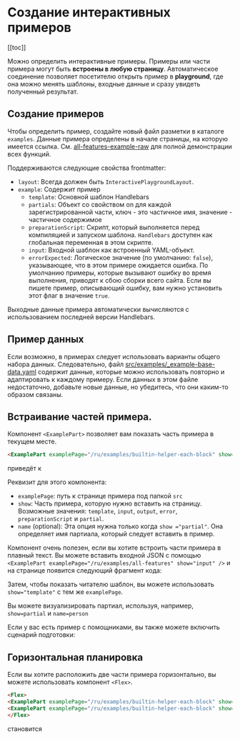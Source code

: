 # Создание интерактивных примеров

[[toc]]

Можно определить интерактивные примеры. Примеры или части примера могут быть **встроены в любую страницу**. Автоматическое соединение позволяет посетителю открыть пример в **playground**, где она можно менять шаблоны, входные данные и сразу увидеть полученный результат.

## Создание примеров

Чтобы определить пример, создайте новый файл разметки в каталоге `examples`. Данные примера определены в начале страницы, на которую имеется ссылка. См. [all-features-example-raw](../examples/all-features.md) для полной демонстрации всех функций.

Поддерживаются следующие свойства frontmatter:

- `layout`: Всегда должен быть `InteractivePlaygroundLayout`.
- `example`: Содержит пример
  - `template`: Основной шаблон Handlebars
  - `partials`: Объект со свойством on для каждой зарегистрированной части, ключ - это частичное имя, значение - частичное содержимое
  - `preparationScript`: Скрипт, который выполняется перед компиляцией и запуском шаблона. `Handlebars` доступен как глобальная переменная в этом скрипте.
  - `input`: Входной шаблон как встроенный YAML-объект.
  - `errorExpected`: Логическое значение (по умолчанию: `false`), указывающее, что в этом примере ожидается ошибка. По умолчанию примеры, которые вызывают ошибку во время выполнения, приводят к сбою сборки всего сайта. Если вы пишете пример, описывающий ошибку, вам нужно установить этот флаг в значение `true`.

Выходные данные примера автоматически вычисляются с использованием последней версии Handlebars.

## Пример данных

Если возможно, в примерах следует использовать варианты общего набора данных. Следовательно, файл [src/examples/\_example-base-data.yaml](https://github.com/handlebars-lang/docs/blob/master/src/examples/_example-base-data.yaml) содержит данные, которые можно использовать повторно и адаптировать к каждому примеру. Если данных в этом файле недостаточно, добавьте новые данные, но убедитесь, что они каким-то образом связаны.

## Встраивание частей примера.

Компонент `<ExamplePart>` позволяет вам показать часть примера в текущем месте.

```md
<ExamplePart examplePage="/ru/examples/builtin-helper-each-block" show="template"/>
```

приведёт к

<ExamplePart examplePage="/ru/examples/builtin-helper-each-block" show="template"/>

Реквизит для этого компонента:

- `examplePage`: путь к странице примера под папкой `src`
- `show`: Часть примера, которую нужно вставить на страницу. Возможные значения: `template`, `input`, `output`, `error`, `preparationScript` и `partial`.
- `name` (optional): Эта опция нужна только когда `show ="partial"`. Она определяет имя партиала, который следует вставить в пример.

Компонент очень полезен, если вы хотите встроить части примера в плавный текст. Вы можете вставить входной JSON с помощью `<ExamplePart examplePage="/ru/examples/all-features" show="input" />` и на странице появится следующий фрагмент кода:

<ExamplePart examplePage="/ru/examples/all-features" show="input" />

Затем, чтобы показать читателю шаблон, вы можете использовать `show="template"` с тем же `examplePage`.

<ExamplePart examplePage="/ru/examples/all-features" show="template" />

Вы можете визуализировать партиал, используя, например, `show=partial` и `name=person`

<ExamplePart examplePage="/ru/examples/all-features" show="partial" name="person"/>

Если у вас есть пример с помощниками, вы также можете включить сценарий подготовки:

<ExamplePart examplePage="/ru/examples/all-features" show="preparationScript" />

## Горизонтальная планировка

Если вы хотите расположить две части примера горизонтально, вы можете использовать компонент `<Flex>`.

```md
<Flex>
<ExamplePart examplePage="/ru/examples/builtin-helper-each-block" show="template"/>
<ExamplePart examplePage="/ru/examples/builtin-helper-each-block" show="input"/>
</Flex>
```

становится

<Flex>
<ExamplePart examplePage="/ru/examples/builtin-helper-each-block" show="template"/>
<ExamplePart examplePage="/ru/examples/builtin-helper-each-block" show="input"/>
</Flex>
